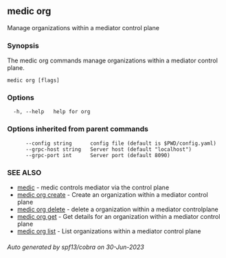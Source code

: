 ## medic org

Manage organizations within a mediator control plane

### Synopsis

The medic org commands manage organizations within a mediator
control plane.

```
medic org [flags]
```

### Options

```
  -h, --help   help for org
```

### Options inherited from parent commands

```
      --config string      config file (default is $PWD/config.yaml)
      --grpc-host string   Server host (default "localhost")
      --grpc-port int      Server port (default 8090)
```

### SEE ALSO

* [medic](medic.md)	 - medic controls mediator via the control plane
* [medic org create](medic_org_create.md)	 - Create an organization within a mediator control plane
* [medic org delete](medic_org_delete.md)	 - delete a organization within a mediator controlplane
* [medic org get](medic_org_get.md)	 - Get details for an organization within a mediator control plane
* [medic org list](medic_org_list.md)	 - List organizations within a mediator control plane

###### Auto generated by spf13/cobra on 30-Jun-2023
